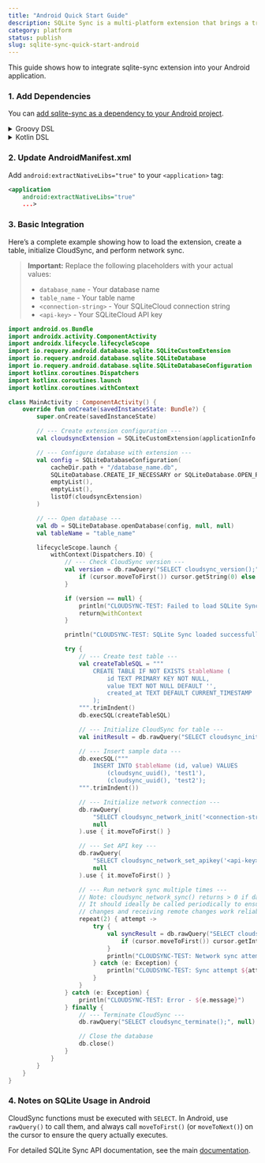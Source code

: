 ```yaml
---
title: "Android Quick Start Guide"
description: SQLite Sync is a multi-platform extension that brings a true local-first experience to your applications with minimal effort.
category: platform
status: publish
slug: sqlite-sync-quick-start-android
---
```


This guide shows how to integrate sqlite-sync extension into your Android application. 

### 1. Add Dependencies

You can [add sqlite-sync as a dependency to your Android project](https://central.sonatype.com/artifact/ai.sqlite/sync).

<details>
<summary>Groovy DSL</summary>

```groovy
repositories {
    google()
    mavenCentral()
    maven { url 'https://jitpack.io' }
}
dependencies {
    // ...
    // Use requery's SQLite instead of Android's built-in SQLite to support loading custom extensions
    implementation 'com.github.requery:sqlite-android:3.49.0'
    // Both packages below are identical - use either one
    implementation 'ai.sqlite:sync:0.8.39' // Maven Central
    // implementation 'com.github.sqliteai:sqlite-sync:0.8.39' // JitPack (alternative)
}
```
</details>

<details>
<summary>Kotlin DSL</summary>

```kotlin
repositories {
    google()
    mavenCentral()
    maven(url = "https://jitpack.io")
}
dependencies {
    // ...
    // Use requery's SQLite instead of Android's built-in SQLite to support loading custom extensions
    implementation("com.github.requery:sqlite-android:3.49.0")
    // Both packages below are identical - use either one
    implementation("ai.sqlite:sync:0.8.39") // Maven Central
    // implementation("com.github.sqliteai:sqlite-sync:0.8.39") // JitPack (alternative)
}
```
</details>

### 2. Update AndroidManifest.xml

Add `android:extractNativeLibs="true"` to your `<application>` tag:

```xml
<application
    android:extractNativeLibs="true"
    ...>
```

### 3. Basic Integration

Here’s a complete example showing how to load the extension, create a table, initialize CloudSync, and perform network sync.

> **Important:** Replace the following placeholders with your actual values:
>
> - `database_name` - Your database name
> - `table_name` - Your table name
> - `<connection-string>` - Your SQLiteCloud connection string
> - `<api-key>` - Your SQLiteCloud API key

```kotlin
import android.os.Bundle
import androidx.activity.ComponentActivity
import androidx.lifecycle.lifecycleScope
import io.requery.android.database.sqlite.SQLiteCustomExtension
import io.requery.android.database.sqlite.SQLiteDatabase
import io.requery.android.database.sqlite.SQLiteDatabaseConfiguration
import kotlinx.coroutines.Dispatchers
import kotlinx.coroutines.launch
import kotlinx.coroutines.withContext

class MainActivity : ComponentActivity() {
    override fun onCreate(savedInstanceState: Bundle?) {
        super.onCreate(savedInstanceState)

        // --- Create extension configuration ---
        val cloudsyncExtension = SQLiteCustomExtension(applicationInfo.nativeLibraryDir + "/cloudsync", null)

        // --- Configure database with extension ---
        val config = SQLiteDatabaseConfiguration(
            cacheDir.path + "/database_name.db",
            SQLiteDatabase.CREATE_IF_NECESSARY or SQLiteDatabase.OPEN_READWRITE,
            emptyList(),
            emptyList(),
            listOf(cloudsyncExtension)
        )

        // --- Open database ---
        val db = SQLiteDatabase.openDatabase(config, null, null)
        val tableName = "table_name"

        lifecycleScope.launch {
            withContext(Dispatchers.IO) {
                // --- Check CloudSync version ---
                val version = db.rawQuery("SELECT cloudsync_version();", null).use { cursor ->
                    if (cursor.moveToFirst()) cursor.getString(0) else null
                }

                if (version == null) {
                    println("CLOUDSYNC-TEST: Failed to load SQLite Sync extension")
                    return@withContext
                }

                println("CLOUDSYNC-TEST: SQLite Sync loaded successfully. Version: $version")

                try {
                    // --- Create test table ---
                    val createTableSQL = """
                        CREATE TABLE IF NOT EXISTS $tableName (
                            id TEXT PRIMARY KEY NOT NULL,
                            value TEXT NOT NULL DEFAULT '',
                            created_at TEXT DEFAULT CURRENT_TIMESTAMP
                        );
                    """.trimIndent()
                    db.execSQL(createTableSQL)

                    // --- Initialize CloudSync for table ---
                    val initResult = db.rawQuery("SELECT cloudsync_init('$tableName');", null).use { it.moveToFirst() }

                    // --- Insert sample data ---
                    db.execSQL("""
                        INSERT INTO $tableName (id, value) VALUES
                            (cloudsync_uuid(), 'test1'),
                            (cloudsync_uuid(), 'test2');
                    """.trimIndent())

                    // --- Initialize network connection ---
                    db.rawQuery(
                        "SELECT cloudsync_network_init('<connection-string>');",
                        null
                    ).use { it.moveToFirst() }

                    // --- Set API key ---
                    db.rawQuery(
                        "SELECT cloudsync_network_set_apikey('<api-key>');",
                        null
                    ).use { it.moveToFirst() }

                    // --- Run network sync multiple times ---
                    // Note: cloudsync_network_sync() returns > 0 if data was sent/received.
                    // It should ideally be called periodically to ensure both sending local
                    // changes and receiving remote changes work reliably.
                    repeat(2) { attempt ->
                        try {
                            val syncResult = db.rawQuery("SELECT cloudsync_network_sync();", null).use { cursor ->
                                if (cursor.moveToFirst()) cursor.getInt(0) else 0
                            }
                            println("CLOUDSYNC-TEST: Network sync attempt ${attempt + 1}: result = $syncResult")
                        } catch (e: Exception) {
                            println("CLOUDSYNC-TEST: Sync attempt ${attempt + 1} failed: ${e.message}")
                        }
                    }
                } catch (e: Exception) {
                    println("CLOUDSYNC-TEST: Error - ${e.message}")
                } finally {
                    // --- Terminate CloudSync ---
                    db.rawQuery("SELECT cloudsync_terminate();", null).use { it.moveToFirst() }

                    // Close the database
                    db.close()
                }
            }
        }
    }
}
```

### 4. Notes on SQLite Usage in Android

CloudSync functions must be executed with `SELECT`. In Android, use `rawQuery()` to call them, and always call `moveToFirst()` (or `moveToNext()`) on the cursor to ensure the query actually executes.

For detailed SQLite Sync API documentation, see the main [documentation](https://github.com/sqliteai/sqlite-sync/blob/main/README.md).
